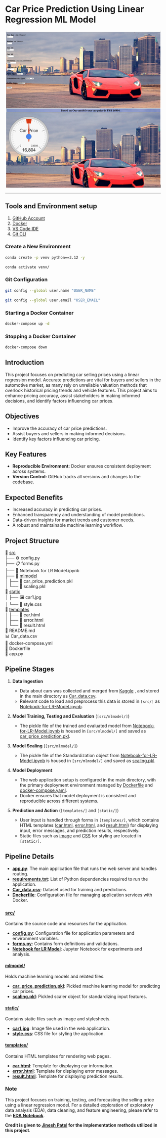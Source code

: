 # Car Price Prediction Using Linear Regression ML Model
![Model Output Example](./model_output_example.png)

---
## Tools and Environment setup
1. [GitHub Account](https://github.com)
2. [Docker](https://www.docker.com/)
3. [VS Code IDE](https://code.visualstudio.com/)
4. [Git CLI](https://git-scm.com/book/en/v2/Getting-Started-The-Command-Line)

### Create a New Environment
```bash
conda create -p venv python==3.12 -y
```

```bash
conda activate venv/
```

### Git Configuration
```bash
git config --global user.name "USER_NAME"
```

```bash
git config --global user.email "USER_EMAIL"
```

###  Starting a Docker Container
```bash
docker-compose up -d
```
###  Stopping a Docker Container
```bash
docker-compose down
```

## Introduction
This project focuses on predicting car selling prices using a linear regression model. Accurate predictions are vital for buyers and sellers in the automotive market, as many rely on unreliable valuation methods that overlook historical pricing trends and vehicle features. This project aims to enhance pricing accuracy, assist stakeholders in making informed decisions, and identify factors influencing car prices.

## Objectives
- Improve the accuracy of car price predictions.
- Assist buyers and sellers in making informed decisions.
- Identify key factors influencing car pricing.

## Key Features
- **Reproducible Environment:** Docker ensures consistent deployment across systems.
- **Version Control:** GitHub tracks all versions and changes to the codebase.

## Expected Benefits
- Increased accuracy in predicting car prices.
- Enhanced transparency and understanding of model predictions.
- Data-driven insights for market trends and customer needs.
- A robust and maintainable machine learning workflow.

## Project Structure
📂 [src](https://github.com/makina0928/Linear-Regression-Machine-Learning-Model-with-Deployment/tree/main/src)  
├── ⚙️ config.py  
├── 📋 forms.py   
├── 📓 Notebook for LR Model.ipynb  
├── 📂 [mlmodel](https://github.com/makina0928/Linear-Regression-Machine-Learning-Model-with-Deployment/tree/main/src/mlmodel)  
│   ├── 📄 car_price_prediction.pkl  
│   └── 📄 scaling.pkl  
📂 [static](https://github.com/makina0928/Linear-Regression-Machine-Learning-Model-with-Deployment/tree/main/static)  
│   ├── 🖼️ car1.jpg  
│   └── 🎨 style.css  
📂 [templates](https://github.com/makina0928/Linear-Regression-Machine-Learning-Model-with-Deployment/tree/main/templates)  
│   ├── 📝 car.html  
│   ├── 📝 error.html  
│   └── 📝 result.html  
📄 README.md  
📊 Car_data.csv  
🐳 docker-compose.yml  
📄 Dockerfile  
🐍 app.py  
  
 
## Pipeline Stages

1. **Data Ingestion** 
   - Data about cars was collected and merged from [Kaggle](https://www.kaggle.com/datasets/gunishj/carpricepred) , and stored in the main directory as [Car_data.csv](./Car_data.csv).
   - Relevant code to load and preprocess this data is stored in `[src/]` as [Notebook-for-LR-Model.ipynb](./src/Notebook-for-LR-Model.ipynb).

2. **Model Training, Testing and Evaluation** (`[src/mlmodel/]`)
   - The pickle file of the trained and evaluated model from [Notebook-for-LR-Model.ipynb](./src/Notebook-for-LR-Model.ipynb) is housed in `[src/mlmodel/]` and saved as [car_price_prediction.pkl](./src/mlmodel/car_price_prediction.pkl).

3. **Model Scaling** (`[src/mlmodel/]`)
   - The pickle file of the Standardization object from [Notebook-for-LR-Model.ipynb](./src/Notebook-for-LR-Model.ipynb) is housed in `[src/mlmodel/]` and saved as [scaling.pkl](./src/mlmodel/scaling.pkl).

4. **Model Deployment** 
   - The web application setup is configured in the main directory, with the primary deployment environment managed by [Dockerfile](./Dockerfile) and [docker-compose.yaml](./docker-compose.yaml).
   - Docker ensures that model deployment is consistent and reproducible across different systems.

5. **Prediction and Action** (`[templates/]` and `[static/]`)
   - User input is handled through forms in `[templates/]`, which contains HTML templates ([car.html](./templates/car.html), [error.html](./templates/error.html), and [result.html](./templates/result.html)) for displaying input, error messages, and prediction results, respectively.
   - Static files such as [image](./static/car1.jpg) and [CSS](./static/style.css) for styling are located in `[static/]`.


## Pipeline Details

- **[app.py](./app.py)**: The main application file that runs the web server and handles routing.
- **[requirements.txt](./requirements.txt)**: List of Python dependencies required to run the application.
- **[Car_data.csv](./Car_data.csv)**: Dataset used for training and predictions.
- **[Dockerfile](./Dockerfile)**: Configuration file for managing application services with Docker.

### [src/](./src/)
Contains the source code and resources for the application.
- **[config.py](./src/config.py)**: Configuration file for application parameters and environment variables.
- **[forms.py](./src/forms.py)**: Contains form definitions and validations.
- **[Notebook for LR Model](./src/Notebook%20for%20LR%20Model)**: Jupyter Notebook for experiments and analysis.
#### [mlmodel/](./src/mlmodel/)
Holds machine learning models and related files.

- **[car_price_prediction.pkl](./src/mlmodel/car_price_prediction.pkl)**: Pickled machine learning model for predicting car prices.
- **[scaling.pkl](./src/mlmodel/scaling.pkl)**: Pickled scaler object for standardizing input features.

#### [static/](./static/)
Contains static files such as image and stylesheets.

- **[car1.jpg](./static/car1.jpg)**: Image file used in the web application.
- **[style.css](./static/style.css)**: CSS file for styling the application.

#### [templates/](./templates/)
Contains HTML templates for rendering web pages.

- **[car.html](./templates/car.html)**: Template for displaying car information.
- **[error.html](./templates/error.html)**: Template for displaying error messages.
- **[result.html](./templates/result.html)**: Template for displaying prediction results.


### Note
This project focuses on training, testing, and forecasting the selling price using a linear regression model. For a detailed exploration of exploratory data analysis (EDA), data cleaning, and feature engineering, please refer to the **[EDA Notebook](https://github.com/makina0928/Linear-Regression-Machine-Learning-Model-with-Deployment/blob/main/EDA%20for%20ML/EDA%20of%20Car%20Sales%20Price%202024.ipynb)**.

**Credit is given to [Jinesh Patel](https://medium.com/analytics-vidhya/deploying-linear-regression-ml-model-as-web-application-on-docker-3409f9464a27) for the implementation methods utilized in this project.**


